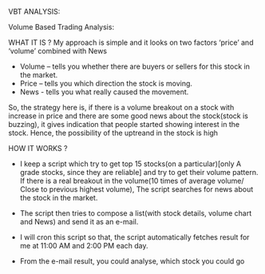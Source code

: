 VBT ANALYSIS:

Volume Based Trading Analysis:


WHAT IT IS ?
My approach is simple and it looks on two factors ‘price’ and ‘volume’ combined with News

- Volume – tells you whether there are buyers or sellers for this stock in the market.
- Price  – tells you which direction the stock is moving.
- News   - tells you what really caused the movement.

So, the strategy here is, if there is a volume breakout on a stock with increase in price and there are some good news about the stock(stock is buzzing), it gives indication that people started showing interest in the stock. Hence, the possibility of the uptreand in the stock is high



HOW IT WORKS ?
- I keep a script which try to get top 15 stocks(on a particular)[only A grade stocks, since they are reliable] and try to get their volume pattern. If there is a real breakout in the volume(10 times of average volume/ Close to previous highest volume), The script searches for news about the stock in the market. 

- The script then tries to compose a list(with stock details, volume chart and News) and send it as an e-mail.
- I will cron this script so that, the script automatically fetches result for me at 11:00 AM and 2:00 PM each day.
- From the e-mail result, you could analyse, which stock you could go 
